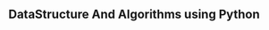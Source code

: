 ## DataStructure And Algorithms using Python

<img src="https://encrypted-tbn0.gstatic.com/images?q=tbn:ANd9GcTO1Qx4nFhitY1UXz_OrtmSUY6lCcSMktUU3w&usqp=CAU" alt="">

